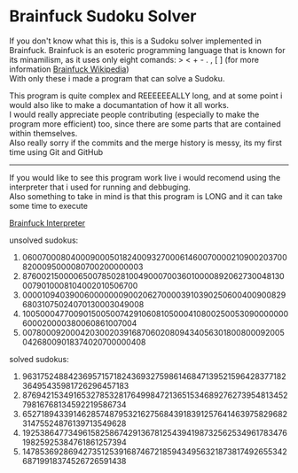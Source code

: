 # Brainfuck Sudoku Solver
If you don't know what this is, this is a Sudoku solver implemented in Brainfuck. Brainfuck is an esoteric programming language that is known for its minamilism, as it uses only eight comands: > < + - . , \[ \]  (for more information [Brainfuck Wikipedia](https://en.wikipedia.org/wiki/Brainfuck))  
With only these i made a program that can solve a Sudoku.

This program is quite complex and REEEEEEALLY long, and at some point i would also like to make a documantation of how it all works.  
I would really appreciate people contributing (especially to make the program more efficient) too, since there are some parts that are contained within themselves.  
Also really sorry if the commits and the merge history is messy, its my first time using Git and GitHub 

---
If you would like to see this program work live i would recomend using the interpreter that i used for running and debbuging.  
Also something to take in mind is that this program is LONG and it can take some time to execute

[Brainfuck Interpreter](https://www.nayuki.io/page/brainfuck-interpreter-javascript)  

unsolved sudokus:
1) 060070008040009000501824009327000614600700002109002037008200095000080700200000003
2) 876002150000650078502810049000700360100008920627300481300079010008104002010506700
3) 000010940390060000000900206270000391039025060040090082968031075024070130003049008
4) 100500047700901500500742910608105000410800250053090000000600020000380060861007004
5) 007800092000420300203916870602080943405630180080009200504268009018374020700000408

solved sudokus:
1) 963175248842369571571824369327598614684713952159642837718236495435981726296457183
2) 876942153491653278532817649984721365153468927627395481345279816768134592219586734
3) 652718943391462857487953216275684391839125764146397582968231475524876139713549628
4) 192538647734961582586742913678125439419873256253496178347619825925384761861257394
5) 147853692869427351253916874672185943495632187381749265534268719918374526726591438
